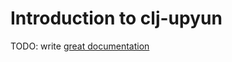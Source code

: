 # Introduction to clj-upyun

TODO: write [great documentation](http://jacobian.org/writing/what-to-write/)
